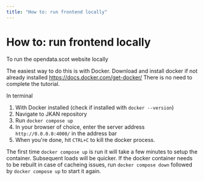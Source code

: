 ```yaml
---
title: "How to: run frontend locally"
---
```


# How to: run frontend locally

To run the opendata.scot website locally

The easiest way to do this is with Docker. Download and install docker if not already installed https://docs.docker.com/get-docker/
There is no need to complete the tutorial.

In terminal
1. With Docker installed (check if installed with `docker --version`)
2. Navigate to JKAN repository
3. Run `docker compose up`
4. In your browser of choice, enter the server address `http://0.0.0.0:4000/` in the address bar
5. When you're done, hit `CTRL+C` to kill the docker process.


The first time `docker compose up` is run it will take a few minutes to setup the container. Subsequent loads will be quicker.
If the docker container needs to be rebuilt in case of cacheing issues, run `docker compose down` followed by `docker compose up` to start it again.